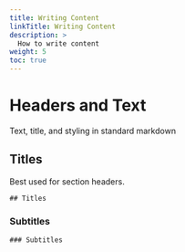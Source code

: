 ```yaml
---
title: Writing Content
linkTitle: Writing Content
description: >
  How to write content
weight: 5
toc: true
---
```


# Headers and Text

Text, title, and styling in standard markdown

## Titles

Best used for section headers.

```text
## Titles
```

### Subtitles

```text
### Subtitles
```
